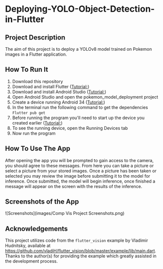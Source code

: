# Deploying-YOLO-Object-Detection-in-Flutter

## Project Description
The aim of this project is to deploy a YOLOv8 model trained on Pokemon images in a Flutter application. 

## How To Run It
1. Download this repository
2. Download and install Flutter ([Tutorial:](https://docs.flutter.dev/get-started/install))
3. Download and install Android Studio ([Tutorial:](https://developer.android.com/codelabs/basic-android-kotlin-compose-install-android-studio#0))
4. Open Android Studio and open the pokemon_model_deployment project
5. Create a device running Android 34 ([Tutorial:](https://developer.android.com/studio/run/managing-avds))
6. In the terminal run the following command to get the dependencies ``Flutter pub get``
7. Before running the program you'll need to start up the device you created earlier ([Tutorial:](https://developer.android.com/studio/run/emulator))
8. To see the running device, open the Running Devices tab
9. Now run the program

## How To Use The App
After opening the app you will be prompted to gain access to the camera, you should agree to these messages. From here you can take a picture or select a picture from your stored images. Once a picture has been taken or selected you may review the image before submitting it to the model for inference. Once submitted, the model will begin inference, once finished a message will appear on the screen with the results of the inference.

## Screenshots of the App
![Screenshots](images/Comp Vis Project Screenshots.png)

## Acknowledgements
This project utilizes code from the `flutter_vision` example by Vladimir Hudnitsky, available at
https://github.com/vladiH/flutter_vision/blob/master/example/lib/main.dart. Thanks to the author(s)
for providing the example which greatly assisted in the development process.
